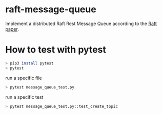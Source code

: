 # raft-message-queue
Implement a distributed Raft Rest Message Queue according to the [Raft paper](https://www.usenix.org/conference/atc14/technical-sessions/presentation/ongaro).

# How to test with pytest
```bash
> pip3 install pytest
> pytest
```

run a specific file
```bash
> pytest message_queue_test.py
```

run a specific test
```bash
> pytest message_queue_test.py::test_create_topic
```


